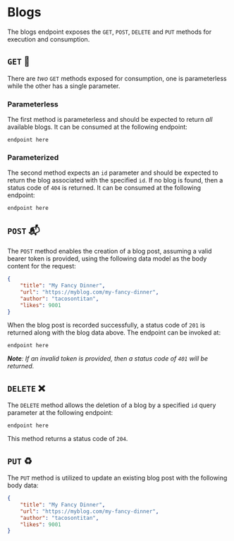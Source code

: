 # Blogs
The blogs endpoint exposes the `GET`, `POST`, `DELETE` and `PUT` methods for execution and consumption.

## `GET` 📖
There are *two* `GET` methods exposed for consumption, one is parameterless while the other has a single parameter.

### Parameterless
The first method is parameterless and should be expected to return *all* available blogs. It can be consumed at the following endpoint:

```
endpoint here
```

### Parameterized
The second method expects an `id` parameter and should be expected to return the blog associated with the specified `id`. If no blog is found, then a status code of `404` is returned. It can be consumed at the following endpoint:

```
endpoint here
```

## `POST` 📬
The `POST` method enables the creation of a blog post, assuming a valid bearer token is provided, using the following data model as the body content for the request:

```json
{
    "title": "My Fancy Dinner",
    "url": "https://myblog.com/my-fancy-dinner",
    "author": "tacosontitan",
    "likes": 9001
}
```

When the blog post is recorded successfully, a status code of `201` is returned along with the blog data above. The endpoint can be invoked at:

```
endpoint here
```

***Note**: If an invalid token is provided, then a status code of `401` will be returned.*

## `DELETE` ❌
The `DELETE` method allows the deletion of a blog by a specified `id` query parameter at the following endpoint:

```
endpoint here
```

This method returns a status code of `204`.

## `PUT` ♻️
The `PUT` method is utilized to update an existing blog post with the following body data:

```json
{
    "title": "My Fancy Dinner",
    "url": "https://myblog.com/my-fancy-dinner",
    "author": "tacosontitan",
    "likes": 9001
}
```